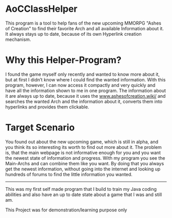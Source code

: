# AoCClassHelper
This program is a tool to help fans of the new upcoming MMORPG "Ashes of Creation" to find their favorite Arch and all available Information about it. It always stays up to date, because of its own Hyperlink creation mechanism.

# Why this Helper-Program?
I found the game myself only recently and wanted to know more about it, but at first I didn’t know where I could find the wanted information. With this program, however, I can now access it compactly and very quickly and have all the information shown to me in one program. The information about it are always up to date, because it uses the www.ashesofcreation.wiki/ and searches the wanted Arch and the information about it, converts them into hyperlinks and provides them clickable.

# Target Scenario
You found out about the new upcoming game, which is still in alpha, and you think its so interesting its worth to find out more about it. The problem is, that the main webpage is not informative enough for you and you want the newest state of information and progress. With my program you see the Main-Archs and can combine them like you want. By doing that you always get the newest information, without going into the internet and looking up hundreds of forums to find the little information you wanted.

-----------------

This was my first self made program that I build to train my Java coding abilities and also have an up to date state about a game that I was and still am.

This Project was for demonstration/learning purpose only

